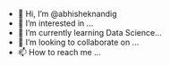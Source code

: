 - 👋 Hi, I’m @abhisheknandig
- 👀 I’m interested in ...
- 🌱 I’m currently learning Data Science...
- 💞️ I’m looking to collaborate on ...
- 📫 How to reach me ...

<!---
abhisheknandig/abhisheknandig is a ✨ special ✨ repository because its `README.md` (this file) appears on your GitHub profile.
You can click the Preview link to take a look at your changes.
--->
